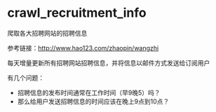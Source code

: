 # crawl_recruitment_info
爬取各大招聘网站的招聘信息

参考链接：http://www.hao123.com/zhaopin/wangzhi

每天增量更新所有招聘网站招聘信息，并将信息以邮件方式发送给订阅用户

有几个问题：
- 招聘信息的发布时间通常在工作时间（早9晚5）吗？
- 那么给用户发送招聘信息的时间应该在晚上9点到10点？


